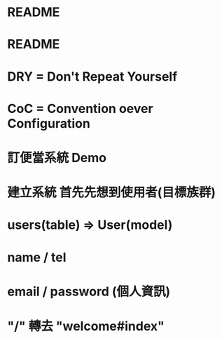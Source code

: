 # README

# README

# DRY = Don't Repeat Yourself
# CoC = Convention oever Configuration

# 訂便當系統 Demo
# 建立系統 首先先想到使用者(目標族群)
# users(table) => User(model)
# name / tel 
# email / password (個人資訊)



# "/" 轉去 "welcome#index" 
